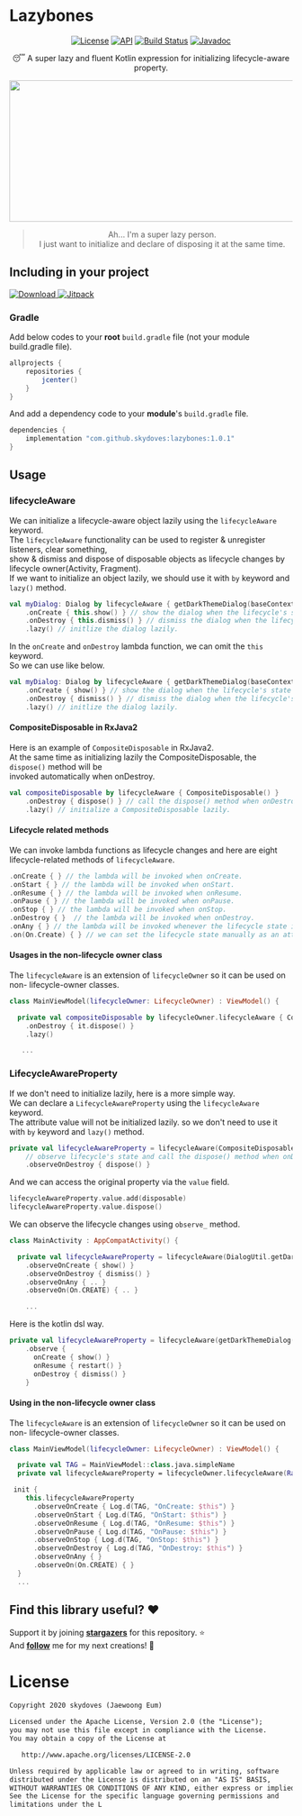 # Lazybones

<p align="center">
  <a href="https://opensource.org/licenses/Apache-2.0"><img alt="License" src="https://img.shields.io/badge/License-Apache%202.0-blue.svg"/></a>
  <a href="https://android-arsenal.com/api?level=15"><img alt="API" src="https://img.shields.io/badge/API-15%2B-brightgreen.svg?style=flat"/></a>
  <a href="https://travis-ci.com/skydoves/Lazybones"><img alt="Build Status" src="https://travis-ci.com/skydoves/Lazybones.svg?branch=master"/></a>
   <a href="https://skydoves.github.io/libraries/lazybones/javadoc/lazybones/com.skydoves.lazybones/index.html"><img alt="Javadoc" src="https://img.shields.io/badge/Javadoc-Lazybones-yellow"/></a>
</p>

<p align="center">
😴 A super lazy and fluent Kotlin expression for initializing lifecycle-aware property.
</p>

<p align="center">
<img src="https://user-images.githubusercontent.com/24237865/72173497-0cb26280-341b-11ea-8d0a-5a000773600f.png" width="734" height="251"/>
</p>

> <p align="center">Ah... I'm a super lazy person. <br>I just want to initialize and declare of disposing it at the same time. </p>

## Including in your project
[![Download](https://api.bintray.com/packages/devmagician/maven/lazybones/images/download.svg) ](https://bintray.com/devmagician/maven/lazybones/_latestVersion)
[![Jitpack](https://jitpack.io/v/skydoves/Lazybones.svg)](https://jitpack.io/#skydoves/Lazybones)
### Gradle 
Add below codes to your **root** `build.gradle` file (not your module build.gradle file).
```gradle
allprojects {
    repositories {
        jcenter()
    }
}
```
And add a dependency code to your **module**'s `build.gradle` file.
```gradle
dependencies {
    implementation "com.github.skydoves:lazybones:1.0.1"
}
```

## Usage
### lifecycleAware
We can initialize a lifecycle-aware object lazily using the `lifecycleAware` keyword. <br>
The `lifecycleAware` functionality can be used to register & unregister listeners, clear something,<br>show & dismiss and dispose of disposable objects as lifecycle changes by lifecycle owner(Activity, Fragment).<br>
If we want to initialize an object lazily, we should use it with `by` keyword and  `lazy()` method.
```kotlin
val myDialog: Dialog by lifecycleAware { getDarkThemeDialog(baseContext) }
    .onCreate { this.show() } // show the dialog when the lifecycle's state is onCreate.
    .onDestroy { this.dismiss() } // dismiss the dialog when the lifecycle's state is onDestroy.
    .lazy() // initlize the dialog lazily.
```
In the `onCreate` and `onDestroy` lambda function, we can omit the `this` keyword.<br>
So we can use like below.
```kotlin
val myDialog: Dialog by lifecycleAware { getDarkThemeDialog(baseContext) }
    .onCreate { show() } // show the dialog when the lifecycle's state is onCreate.
    .onDestroy { dismiss() } // dismiss the dialog when the lifecycle's state is onDestroy.
    .lazy() // initlize the dialog lazily.
```

#### CompositeDisposable in RxJava2
Here is an example of `CompositeDisposable` in RxJava2. <br>
At the same time as initializing lazily the CompositeDisposable, the `dispose()` method will be <br>invoked automatically when onDestroy.

```kotlin
val compositeDisposable by lifecycleAware { CompositeDisposable() }
    .onDestroy { dispose() } // call the dispose() method when onDestroy this activity.
    .lazy() // initialize a CompositeDisposable lazily.
```
#### Lifecycle related methods
We can invoke lambda functions as lifecycle changes and here are eight lifecycle-related methods of `lifecycleAware`.
```kotlin
.onCreate { } // the lambda will be invoked when onCreate.
.onStart { } // the lambda will be invoked when onStart.
.onResume { } // the lambda will be invoked when onResume.
.onPause { } // the lambda will be invoked when onPause.
.onStop { } // the lambda will be invoked when onStop.
.onDestroy { }  // the lambda will be invoked when onDestroy.
.onAny { } // the lambda will be invoked whenever the lifecycle state is changed.
.on(On.Create) { } // we can set the lifecycle state manually as an attribute.
```

#### Usages in the non-lifecycle owner class
The `lifecycleAware` is an extension of `lifecycleOwner` so it can be used on non- lifecycle-owner classes.
```kotlin
class MainViewModel(lifecycleOwner: LifecycleOwner) : ViewModel() {

  private val compositeDisposable by lifecycleOwner.lifecycleAware { CompositeDisposable() }
    .onDestroy { it.dispose() }
    .lazy()

   ...
```

### LifecycleAwareProperty
If we don't need to initialize lazily, here is a more simple way.<br>
We can declare a `LifecycleAwareProperty` using the `lifecycleAware` keyword.<br> The attribute value will not be initialized lazily. so we don't need to use it with `by` keyword and `lazy()` method.<br>
```kotlin
private val lifecycleAwareProperty = lifecycleAware(CompositeDisposable())
    // observe lifecycle's state and call the dispose() method when onDestroy  
    .observeOnDestroy { dispose() }
```
And we can access the original property via the `value` field.
```kotlin
lifecycleAwareProperty.value.add(disposable)
lifecycleAwareProperty.value.dispose()
```

We can observe the lifecycle changes using `observe_` method.<br>
```kotlin
class MainActivity : AppCompatActivity() {

  private val lifecycleAwareProperty = lifecycleAware(DialogUtil.getDarkTheme())
    .observeOnCreate { show() }
    .observeOnDestroy { dismiss() }
    .observeOnAny { .. }
    .observeOn(On.CREATE) { .. }

    ...
```
Here is the kotlin dsl way.
```kotlin
private val lifecycleAwareProperty = lifecycleAware(getDarkThemeDialog())
    .observe {
      onCreate { show() }
      onResume { restart() }
      onDestroy { dismiss() }
    }
```

#### Using in the non-lifecycle owner class
The `lifecycleAware` is an extension of `lifecycleOwner` so it can be used on non- lifecycle-owner classes.
```kotlin
class MainViewModel(lifecycleOwner: LifecycleOwner) : ViewModel() {

  private val TAG = MainViewModel::class.java.simpleName
  private val lifecycleAwareProperty = lifecycleOwner.lifecycleAware(Rabbit())

 init {
    this.lifecycleAwareProperty
      .observeOnCreate { Log.d(TAG, "OnCreate: $this") }
      .observeOnStart { Log.d(TAG, "OnStart: $this") }
      .observeOnResume { Log.d(TAG, "OnResume: $this") }
      .observeOnPause { Log.d(TAG, "OnPause: $this") }
      .observeOnStop { Log.d(TAG, "OnStop: $this") }
      .observeOnDestroy { Log.d(TAG, "OnDestroy: $this") }
      .observeOnAny { }
      .observeOn(On.CREATE) { }
  }
  ...
```


## Find this library useful? :heart:
Support it by joining __[stargazers](https://github.com/skydoves/Lazybones/stargazers)__ for this repository. :star:<br>
And __[follow](https://github.com/skydoves)__ me for my next creations! 🤩

# License
```xml
Copyright 2020 skydoves (Jaewoong Eum)

Licensed under the Apache License, Version 2.0 (the "License");
you may not use this file except in compliance with the License.
You may obtain a copy of the License at

   http://www.apache.org/licenses/LICENSE-2.0

Unless required by applicable law or agreed to in writing, software
distributed under the License is distributed on an "AS IS" BASIS,
WITHOUT WARRANTIES OR CONDITIONS OF ANY KIND, either express or implied.
See the License for the specific language governing permissions and
limitations under the L
